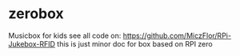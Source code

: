 # zerobox
Musicbox for kids
see all code on: https://github.com/MiczFlor/RPi-Jukebox-RFID
this is just minor doc for box based on RPI zero
